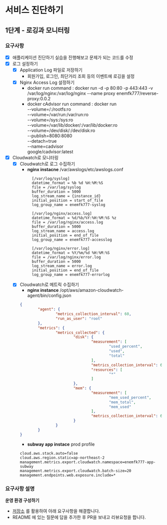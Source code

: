 # 서비스 진단하기
## 1단계 - 로깅과 모니터링
### 요구사항
- [x] 애플리케이션 진단하기 실습을 진행해보고 문제가 되는 코드를 수정
- [x] 로그 설정하기
    - [x] Application Log 파일로 저장하기
        * 회원가입, 로그인, 최단거리 조회 등의 이벤트에 로깅을 설정
    - [x] Nginx Access Log 설정하기
        * docker run command : docker run -d -p 80:80 -p 443:443 -v /var/log/nginx:/var/log/nginx --name proxy enemfk777/reverse-proxy:0.0.2
        * docker cAdvisor run command : docker run \
          --volume=/:/rootfs:ro \
          --volume=/var/run:/var/run:ro \
          --volume=/sys:/sys:ro \
          --volume=/var/lib/docker/:/var/lib/docker:ro \
          --volume=/dev/disk/:/dev/disk:ro \
          --publish=8080:8080 \
          --detach=true \
          --name=cadvisor \
          google/cadvisor:latest
- [x] Cloudwatch로 모니터링
  - [x] Cloudwatch로 로그 수집하기
    * **nginx instacne** /var/awslogs/etc/awslogs.conf
      ```shell
        [/var/log/syslog]
        datetime_format = %b %d %H:%M:%S
        file = /var/log/syslog
        buffer_duration = 5000
        log_stream_name = {instance_id}
        initial_position = start_of_file
        log_group_name = enemfk777-syslog
        
        [/var/log/nginx/access.log]
        datetime_format = %d/%b/%Y:%H:%M:%S %z
        file = /var/log/nginx/access.log
        buffer_duration = 5000
        log_stream_name = access.log
        initial_position = end_of_file
        log_group_name = enemfk777-accesslog
        
        [/var/log/nginx/error.log]
        datetime_format = %Y/%m/%d %H:%M:%S
        file = /var/log/nginx/error.log
        buffer_duration = 5000
        log_stream_name = error.log
        initial_position = end_of_file
        log_group_name = enemfk777-errorlog
        ```
  - [x] Cloudwatch로 메트릭 수집하기
    * **nginx instance** /opt/aws/amazon-cloudwatch-agent/bin/config.json
    ```json
    {
            "agent": {
                    "metrics_collection_interval": 60,
                    "run_as_user": "root"
            },
            "metrics": {
                    "metrics_collected": {
                            "disk": {
                                    "measurement": [
                                            "used_percent",
                                            "used",
                                            "total"
                                    ],
                                    "metrics_collection_interval": 60,
                                    "resources": [
                                            "*"
                                    ]
                            },
                            "mem": {
                                    "measurement": [
                                            "mem_used_percent",
                                            "mem_total",
                                            "mem_used"
                                    ],
                                    "metrics_collection_interval": 60
                            }
                    }
            }
    }
    ```
    * **subway app instace** prod profile
    ```properties
    cloud.aws.stack.auto=false 
    cloud.aws.region.static=ap-northeast-2
    management.metrics.export.cloudwatch.namespace=enemfk777-app-subway
    management.metrics.export.cloudwatch.batch-size=20
    management.endpoints.web.exposure.include=*
    ```

### 요구사항 설명
**운영 환경 구성하기**
* [저장소](https://github.com/next-step/infra-subway-monitoring) 를 활용하여 아래 요구사항을 해결합니다.
* README 에 있는 질문에 답을 추가한 후 PR을 보내고 리뷰요청을 합니다.


